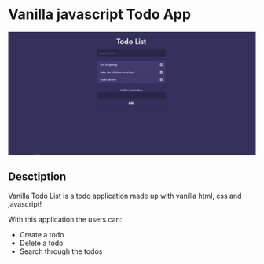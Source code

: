 # Vanilla javascript Todo App

![Main image](img/main-img.png)

## Desctiption
Vanilla Todo List is a todo application made up with vanilla html, css and javascript!

With this application the users can:

- Create a todo
- Delete a todo
- Search through the todos